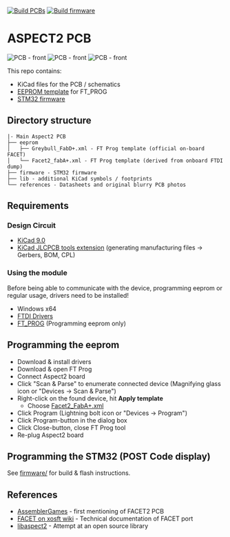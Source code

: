 [![Build PCBs](https://github.com/xboxoneresearch/ASPECT2-PCB/actions/workflows/build_pcbs.yml/badge.svg)](https://github.com/xboxoneresearch/ASPECT2-PCB/actions/workflows/build_pcbs.yml)
[![Build firmware](https://github.com/xboxoneresearch/ASPECT2-PCB/actions/workflows/build_stm32_fw.yml/badge.svg)](https://github.com/xboxoneresearch/ASPECT2-PCB/actions/workflows/build_stm32_fw.yml)

# ASPECT2 PCB

![PCB - front](https://xboxoneresearch.github.io/ASPECT2-PCB/3D/FACET-3D_top.png)
![PCB - front](https://xboxoneresearch.github.io/ASPECT2-PCB/3D/FACET-3D_top30deg.png)
![PCB - front](https://xboxoneresearch.github.io/ASPECT2-PCB/3D/FACET-3D_bottom.png)


This repo contains:

* KiCad files for the PCB / schematics
* [EEPROM template](./eeprom/) for FT_PROG
* [STM32 firmware](./firmware/)

## Directory structure

```text
|- Main Aspect2 PCB
├── eeprom
│   ├── Greybull_FabD+.xml - FT Prog template (official on-board FACET)
│   └── Facet2_fabA+.xml - FT Prog template (derived from onboard FTDI dump)
├── firmware - STM32 firmware
├── lib - additional KiCad symbols / footprints
└── references - Datasheets and original blurry PCB photos
```

## Requirements

### Design Circuit

* [KiCad 9.0](https://www.kicad.org/download/)
* [KiCad JLCPCB tools extension](https://github.com/Bouni/kicad-jlcpcb-tools) (generating manufacturing files -> Gerbers, BOM, CPL)

### Using the module

Before being able to communicate with the device, programming eeprom or regular usage, drivers need to be installed!

* Windows x64
* [FTDI Drivers](https://ftdichip.com/wp-content/uploads/2021/08/CDM212364_Setup.zip)
* [FT_PROG](https://ftdichip.com/utilities/#ft_prog) (Programming eeprom only)

## Programming the eeprom

* Download & install drivers
* Download & open FT Prog
* Connect Aspect2 board
* Click "Scan & Parse" to enumerate connected device (Magnifying glass icon or "Devices -> Scan & Parse")
* Right-click on the found device, hit **Apply template**
  - Choose [Facet2_FabA+.xml](./eeprom/Facet2_FabA+.xml)
* Click Program (Lightning bolt icon or "Devices -> Program")
* Click Program-button in the dialog box
* Click Close-button, close FT Prog tool
* Re-plug Aspect2 board

## Programming the STM32 (POST Code display)

See [firmware/](./firmware/) for build & flash instructions.

## References

- [AssemblerGames](https://web.archive.org/web/20250327165519/https://assemblergames.org/viewtopic.php?p=870129) - first mentioning of FACET2 PCB
- [FACET on xosft wiki](https://xboxoneresearch.github.io/wiki/hardware/facet/) - Technical documentation of FACET port
- [libaspect2](https://github.com/xboxoneresearch/libaspect2) - Attempt at an open source library
